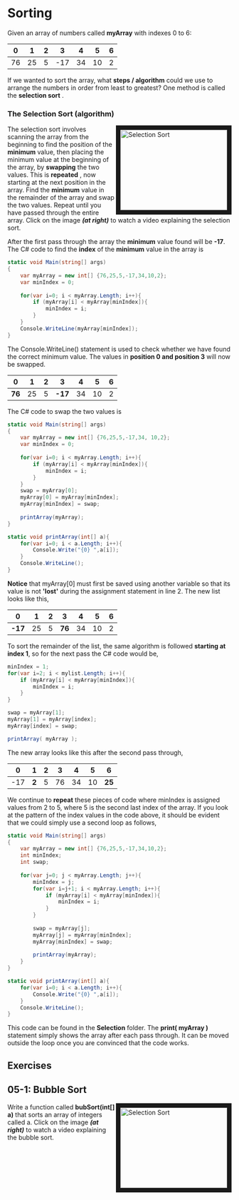 # Sorting

Given an array of numbers called **myArray** with indexes 0 to 6:

| 0 | 1 | 2 | 3 | 4 | 5 | 6 |
| :---: | :---: | :---: | :---: | :---: | :---: | :---: |
| 76 | 25 | 5 | -17 | 34 | 10 | 2 |

If we wanted to sort the array, what **steps / algorithm** could we use to arrange the numbers in order from least to greatest? One method is called the **selection sort** .

### The Selection Sort \(algorithm\)
<a href="http://www.youtube.com/watch?feature=player_embedded&v=f8hXR_Hvybo " target="_blank"><img align="right" src="http://img.youtube.com/vi/f8hXR_Hvybo/0.jpg" alt="Selection Sort" width="240" height="180" border="10" /></a>

The selection sort involves scanning the array from the beginning to find the position of the **minimum** value, then placing the minimum value at the beginning of the array, by **swapping** the two values. This is **repeated** , now starting at the next position in the array. Find the **minimum** value in the remainder of the array and swap the two values. Repeat until you have passed through the entire array. Click on the image ***(at right)*** to watch a video explaining the selection sort. 

After the first pass through the array the **minimum** value found will be **-17**. The C# code to find the **index** of the **minimum** value in the array is

```csharp
static void Main(string[] args)
{
    var myArray = new int[] {76,25,5,-17,34,10,2};
    var minIndex = 0;
    
    for(var i=0; i < myArray.Length; i++){
        if (myArray[i] < myArray[minIndex]){
            minIndex = i;
        }
    }
    Console.WriteLine(myArray[minIndex]);
}
```

The Console.WriteLine() statement is used to check whether we have found the correct minimum value.  The values in **position 0 and position 3** will now be swapped.


| 0 | 1 | 2 | 3 | 4 | 5 | 6 |
| :---: | :---: | :---: | :---: | :---: | :---: | :---: |
| **76** | 25 | 5 | **-17** | 34 | 10 | 2 |

 The C# code to swap the two values is
 
```csharp
static void Main(string[] args)
{
    var myArray = new int[] {76,25,5,-17,34, 10,2};
    var minIndex = 0;
    
    for(var i=0; i < myArray.Length; i++){
        if (myArray[i] < myArray[minIndex]){
            minIndex = i;
        }
    }
    swap = myArray[0];
    myArray[0] = myArray[minIndex];
    myArray[minIndex] = swap;
    
    printArray(myArray);
}

static void printArray(int[] a){
    for(var i=0; i < a.Length; i++){
        Console.Write("{0} ",a[i]);
    }
    Console.WriteLine();
}
```

**Notice** that myArray\[0\] must first be saved using another variable so that its value is not **'lost'** during the assignment statement in line 2.  The new list looks like this,

| 0 | 1 | 2 | 3 | 4 | 5 | 6 |
| :---: | :---: | :---: | :---: | :---: | :---: | :---: |
| **-17** | 25 | 5 | **76** | 34 | 10 | 2 |

To sort the remainder of the list, the same algorithm is followed **starting at index 1**, so for the next pass the C# code would be,

```csharp
minIndex = 1;
for(var i=2; i < mylist.Length; i++){
    if (myArray[i] < myArray[minIndex]){
        minIndex = i;
    }
}

swap = myArray[1];
myArray[1] = myArray[index];
myArray[index] = swap;

printArray( myArray );
```

The new array looks like this after the second pass through,

| 0 | 1 | 2 | 3 | 4 | 5 | 6 |
| :---: | :---: | :---: | :---: | :---: | :---: | :---: |
| -17 | **2** | 5 | 76 | 34 | 10 | **25** |

We continue to **repeat** these pieces of code where minIndex is assigned values from 2 to 5, where 5 is the second last index of the array.  If you look at the pattern of the index values in the code above, it should be evident that we could simply use a second loop as follows,

```csharp
static void Main(string[] args)
{
    var myArray = new int[] {76,25,5,-17,34,10,2};
    int minIndex;
    int swap;
    
    for(var j=0; j < myArray.Length; j++){
        minIndex = j;
        for(var i=j+1; i < myArray.Length; i++){
            if (myArray[i] < myArray[minIndex]){
                minIndex = i;
            }
        }
        
        swap = myArray[j];
        myArray[j] = myArray[minIndex];
        myArray[minIndex] = swap;
    
        printArray(myArray);
    }
}

static void printArray(int[] a){
    for(var i=0; i < a.Length; i++){
        Console.Write("{0} ",a[i]);
    }
    Console.WriteLine();
}
```

This code can be found in the **Selection** folder.  The **print\( myArray \)** statement simply shows the array after each pass through.  It can be moved outside the loop once you are convinced that the code works.

## Exercises

## 05-1: Bubble Sort
<a href="http://www.youtube.com/watch?feature=player_embedded&v=8Kp-8OGwphY " target="_blank"><img align="right" src="http://img.youtube.com/vi/8Kp-8OGwphY/0.jpg" alt="Selection Sort" width="240" height="180" border="10" /></a>

Write a function called **bubSort(int[] a)** that sorts an array of integers called a.  Click on the image ***(at right)*** to watch a video explaining the bubble sort.


